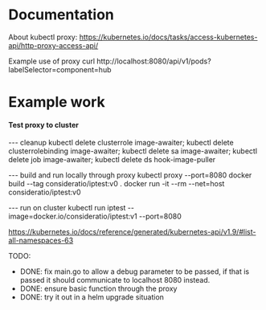 # Documentation
About kubectl proxy:
https://kubernetes.io/docs/tasks/access-kubernetes-api/http-proxy-access-api/

Example use of proxy
curl http://localhost:8080/api/v1/pods?labelSelector=component=hub

# Example work
#### Test proxy to cluster
--- cleanup
kubectl delete clusterrole image-awaiter; kubectl delete clusterrolebinding image-awaiter; kubectl delete sa image-awaiter; kubectl delete job image-awaiter; kubectl delete ds hook-image-puller

--- build and run locally through proxy
kubectl proxy --port=8080
docker build --tag consideratio/iptest:v0 .
docker run -it --rm --net=host consideratio/iptest:v0

--- run on cluster
kubectl run iptest --image=docker.io/consideratio/iptest:v1 --port=8080


https://kubernetes.io/docs/reference/generated/kubernetes-api/v1.9/#list-all-namespaces-63

TODO:
- DONE: fix main.go to allow a debug parameter to be passed, if that is passed it should communicate to localhost 8080 instead.
- DONE: ensure basic function through the proxy
- DONE: try it out in a helm upgrade situation